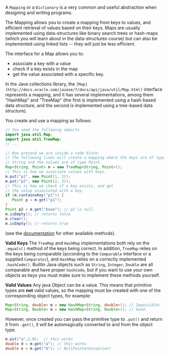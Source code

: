 A `Mapping` or a `Dictionary` is a very common and useful abstraction when designing and writing programs.

The Mapping allows you to create a mapping from keys to values, and efficient retrieval of values based on their keys.  Maps are usually implemented using data-structures like binary search trees or hash-maps (which you will learn about in the data-structures course) but can also be implemented using linked lists -- they will just be less efficient.

The interface for a Map allows you to:
* associate a key with a value
* check if a key exists in the map
* get the value associated with a specific key.

In the Java collections library, the `[Map](http://docs.oracle.com/javase/7/docs/api/java/util/Map.html)` interface represents a mapping, and it has several implementations, among them "HashMap" and "TreeMap" (the first is implemented using a hash-based data structure, and the second is implemented using a tree-based data structure).

You create and use a mapping as follows:
```java
// You need the following imports
import java.util.Map;
import java.util.TreeMap;
// ...

// Now pretend we are inside a code block:
// The following lines will create a mapping where the keys are of type
// String and the values are of type Point.
Map<String, Point> m = new TreeMap<String, Point>();
// This is how we associate values with keys.
m.put("p1", new Point(1, 1));
m.put("p2", new Point(2, 3));
// This is how we check if a key exists, and get
// the value associated with a key.
if (m.containsKey("p1")) {
   Point p = m.get("p1");
}
Point p2 = m.get("baaa"); // p2 is null.
m.isEmpty(); // returns false
m.clear();
m.isEmpty(); // returns true
```

(see the [documentation](http://docs.oracle.com/javase/7/docs/api/java/util/Map.html) for other available methods).

**Valid Keys**
The `TreeMap` and `HashMap` implementations both rely on the `.equals()` method of the keys being correct. In addition, `TreeMap` relies on the keys being comparable (according to the `Comparable` interface or a supplied `Comparator`), and `HashMap` relies on a correctly implemented `.hashCode()`. Builtin Java objects such as `String`, `Integer`, `Double` are all comparable and have proper `hashCode`, but if you want to use your own objects as keys you must make sure to implement these methods yourself.

**Valid Values**
Any java Object can be a value. This means that primitive types are **not** valid values,
so the mapping must be created with one of the corresponding object types, for example:
```java
Map<String, double> m = new HashMap<String, double>(); // Impossible!
Map<String, Double> m = new HashMap<String, Double>(); // Good.
```

However, once created you can pass the primitive type to `.put()` and return it from `.get()`,
it will be automagically converted to and from the object type.
```java
m.put("a",1.0);  // this works
double d = m.get("a"); // this works
double e = m.get("b"); // NullPointerException!
```
